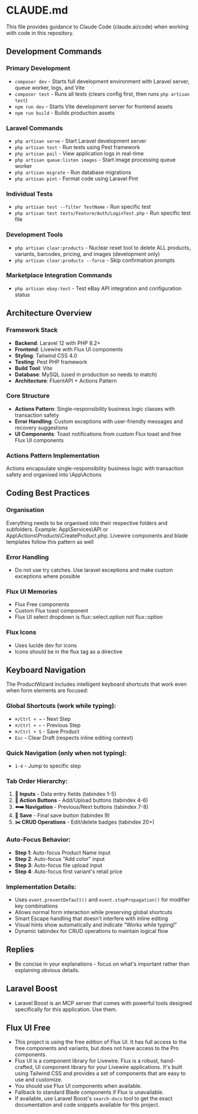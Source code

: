 # CLAUDE.md

This file provides guidance to Claude Code (claude.ai/code) when working with code in this repository.

## Development Commands

### Primary Development
- `composer dev` - Starts full development environment with Laravel server, queue worker, logs, and Vite
- `composer test` - Runs all tests (clears config first, then runs `php artisan test`)
- `npm run dev` - Starts Vite development server for frontend assets
- `npm run build` - Builds production assets

### Laravel Commands
- `php artisan serve` - Start Laravel development server
- `php artisan test` - Run tests using Pest framework
- `php artisan pail` - View application logs in real-time
- `php artisan queue:listen images` - Start image processing queue worker
- `php artisan migrate` - Run database migrations
- `php artisan pint` - Format code using Laravel Pint

### Individual Tests
- `php artisan test --filter TestName` - Run specific test
- `php artisan test tests/Feature/Auth/LoginTest.php` - Run specific test file

### Development Tools
- `php artisan clear:products` - Nuclear reset tool to delete ALL products, variants, barcodes, pricing, and images (development only)
- `php artisan clear:products --force` - Skip confirmation prompts

### Marketplace Integration Commands
- `php artisan ebay:test` - Test eBay API integration and configuration status

## Architecture Overview

### Framework Stack
- **Backend**: Laravel 12 with PHP 8.2+
- **Frontend**: Livewire with Flux UI components
- **Styling**: Tailwind CSS 4.0
- **Testing**: Pest PHP framework
- **Build Tool**: Vite
- **Database**: MySQL (used in production so needs to match)
- **Architecture**: FluentAPI + Actions Pattern

### Core Structure
- **Actions Pattern**: Single-responsibility business logic classes with transaction safety
- **Error Handling**: Custom exceptions with user-friendly messages and recovery suggestions
- **UI Components**: Toast notifications from custom Flux toast and free Flux UI components

### Actions Pattern Implementation
Actions encapsulate single-responsibility business logic with transaction safety and organised into \App\Actions

## Coding Best Practices

### Organisation
Everything needs to be organised into their respective folders and subfolders. Example: App\Services\API or App\Actions\Products\CreateProduct.php. Livewire components and blade templates follow this pattern as well

### Error Handling
- Do not use try catches. Use laravel exceptions and make custom exceptions where possible

### Flux UI Memories
- Flux Free components
- Custom Flux toast component
- Flux UI select dropdown is flux::select.option not flux::option

### Flux Icons
- Uses lucide dev for icons
- Icons should be in the flux tag as a directive

## Keyboard Navigation

The ProductWizard includes intelligent keyboard shortcuts that work even when form elements are focused:

### Global Shortcuts (work while typing):
- `⌘/Ctrl + →` - Next Step
- `⌘/Ctrl + ←` - Previous Step  
- `⌘/Ctrl + S` - Save Product
- `Esc` - Clear Draft (respects inline editing context)

### Quick Navigation (only when not typing):
- `1-4` - Jump to specific step

### Tab Order Hierarchy:
1. **📝 Inputs** - Data entry fields (tabindex 1-5)
2. **🔘 Action Buttons** - Add/Upload buttons (tabindex 4-6)  
3. **⬅️➡️ Navigation** - Previous/Next buttons (tabindex 7-8)
4. **💾 Save** - Final save button (tabindex 9)
5. **✂️ CRUD Operations** - Edit/delete badges (tabindex 20+)

### Auto-Focus Behavior:
- **Step 1**: Auto-focus Product Name input
- **Step 2**: Auto-focus "Add color" input
- **Step 3**: Auto-focus file upload input
- **Step 4**: Auto-focus first variant's retail price

### Implementation Details:
- Uses `event.preventDefault()` and `event.stopPropagation()` for modifier key combinations
- Allows normal form interaction while preserving global shortcuts
- Smart Escape handling that doesn't interfere with inline editing
- Visual hints show automatically and indicate "Works while typing!"
- Dynamic tabindex for CRUD operations to maintain logical flow

## Replies
- Be concise in your explanations - focus on what's important rather than explaining obvious details.


## Laravel Boost
- Laravel Boost is an MCP server that comes with powerful tools designed specifically for this application. Use them.

## Flux UI Free

- This project is using the free edition of Flux UI. It has full access to the free components and variants, but does not have access to the Pro components.
- Flux UI is a component library for Livewire. Flux is a robust, hand-crafted, UI component library for your Livewire applications. It's built using Tailwind CSS and provides a set of components that are easy to use and customize.
- You should use Flux UI components when available.
- Fallback to standard Blade components if Flux is unavailable.
- If available, use Laravel Boost's `search-docs` tool to get the exact documentation and code snippets available for this project.
